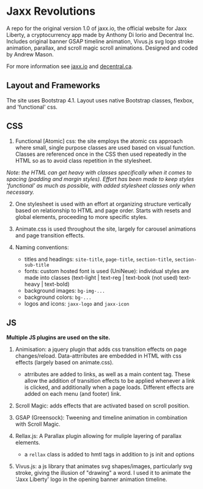 # **Jaxx Revolutions**

A repo for the original version 1.0 of jaxx.io, the official website for Jaxx Liberty, a cryptocurrency app made by Anthony Di Iorio and Decentral Inc. Includes original banner GSAP timeline animation, Vivus.js svg logo stroke animation, parallax, and scroll magic scroll animations. Designed and coded by Andrew Mason.

For more information see [jaxx.io](https://jaxx.io) and [decentral.ca](https://decentral.ca).

## **Layout and Frameworks**

The site uses Bootstrap 4.1. Layout uses native Bootstrap classes, flexbox, and 'functional' css.

## **CSS**

1. Functional [Atomic] css: the site employs the atomic css approach where small, single purpose classes are used based on visual function. Classes are referenced once in the CSS then used repeatedly in the HTML so as to avoid class repetition in the stylesheet.

*Note: the HTML can get heavy with classes specifically when it comes to spacing (padding and margin styles). Effort has been made to keep styles 'functional' as much as possible, with added stylesheet classes only when necessary.*

2. One stylesheet is used with an effort at organizing structure vertically based on relationship to HTML and page order. Starts with resets and global elements, proceeding to more specific styles.

3. Animate.css is used throughout the site, largely for carousel animations and page transition effects.

4. Naming conventions: 

    - titles and headings: `site-title`, `page-title`, `section-title`, `section-sub-title`
    - fonts: custom hosted font is used (UniNeue): individual styles are made into classes (text-light | text-reg | text-book (not used) text-heavy | text-bold)
    - background images: `bg-img-...`
    - background colors: `bg-...`
    - logos and icons: `jaxx-logo` and `jaxx-icon`


## **JS**

**Multiple JS plugins are used on the site.**

1. Animisation: a jquery plugin that adds css transition effects on page changes/reload. Data-attrributes are embedded in HTML with css effects (largely based on animate.css).
    - atrributes are added to <a> links, as well as a main content tag. These allow the addition of transition effects to be applied whenever a link is clicked, and additionally when a page loads. Different effects are added on each menu (and footer) link.

2. Scroll Magic: adds effects that are activated based on scroll position.

3. GSAP (Greensock): Tweening and timeline animation in combination with Scroll Magic.

4. Rellax.js: A Parallax plugin allowing for muliple layering of parallax elements.
    - a `rellax` class is added to hmtl tags in addition to js init and options

5. Vivus.js: a js library that animates svg shapes/images, particularly svg stroke, giving the illusion of "drawing" a word. I used it to animate the 'Jaxx Liberty' logo in the opening banner animation timeline.  
